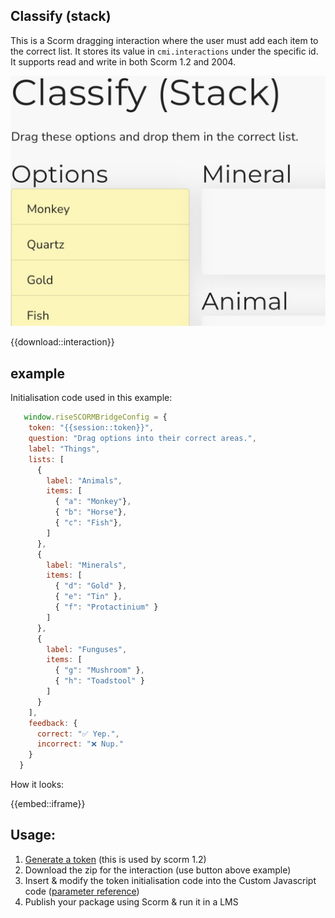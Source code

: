 ## Classify (stack)

This is a Scorm dragging interaction where the user must add each item to the correct list. It stores its value in `cmi.interactions` under the specific id. It supports read and write in both Scorm 1.2 and 2004.

<small>![Example](./thumb.jpg)</small>

{{download::interaction}}

## example

Initialisation code used in this example:

```js
   window.riseSCORMBridgeConfig = {
    token: "{{session::token}}",
    question: "Drag options into their correct areas.",
    label: "Things",
    lists: [
      {
        label: "Animals",
        items: [
          { "a": "Monkey"},
          { "b": "Horse"},
          { "c": "Fish"},
        ]
      },
      {
        label: "Minerals",
        items: [
          { "d": "Gold" },
          { "e": "Tin" },
          { "f": "Protactinium" }
        ]
      },
      {
        label: "Funguses",
        items: [
          { "g": "Mushroom" },
          { "h": "Toadstool" }
        ]
      }
    ],
    feedback: {
      correct: "✅ Yep.",
      incorrect: "❌ Nup."
    }
  }
```

How it looks:

{{embed::iframe}}

## Usage:

1. [Generate a token](/article/token) (this is used by scorm 1.2)
2. Download the zip for the interaction (use button above example)
3. Insert & modify the token initialisation code into the Custom Javascript code ([parameter reference](/articles/token/4))
4. Publish your package using Scorm & run it in a LMS

